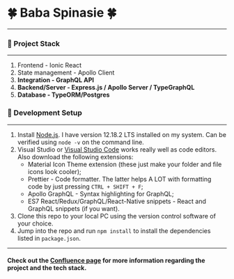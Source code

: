 # :four_leaf_clover: Baba Spinasie :four_leaf_clover:

---
### :radio_button: Project Stack
---

1. Frontend - Ionic React
2. State management - Apollo Client
3. **Integration - GraphQL API**
4. **Backend/Server - Express.js / Apollo Server / TypeGraphQL**
5. **Database - TypeORM/Postgres**

### :radio_button: Development Setup
---------

1. Install [Node.js](https://nodejs.org/en/). I have version 12.18.2 LTS installed on my system. Can be verified using `node -v` on the command line.
2. Visual Studio or [Visual Studio Code](https://code.visualstudio.com/) works really well as code editors. Also download the following extensions:
    * Material Icon Theme extension (these just make your folder and file icons look cooler);
    * Prettier - Code formatter. The latter helps A LOT with formatting code by just pressing `CTRL + SHIFT + F`;
    * Apollo GraphQL - Syntax highlighting for GraphQL;
    * ES7 React/Redux/GraphQL/React-Native snippets - React and GraphQL snippets (if you want).
3. Clone this repo to your local PC using the version control software of your choice.
4. Jump into the repo and run `npm install` to install the dependencies listed in `package.json`.


---

#### Check out the [Confluence page](https://seednet-babyspinach.atlassian.net/wiki/home) for more information regarding the project and the tech stack.
